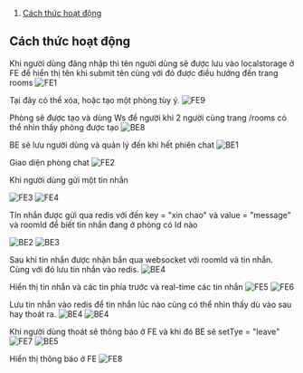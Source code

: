 1. [Cách thức hoạt động](#cách-thức-hoạt-động)

## Cách thức hoạt động

Khi người dùng đăng nhập thì tên người dùng sẽ được lưu vào localstorage ở FE để hiển thị tên khi submit tên cùng với đó được điều hướng đến trang rooms
![FE1 ](image/fe1.png)

Tại đây có thể xóa, hoặc tạo một phòng tùy ý.
![FE9 ](image/fe9.png)
 


Phòng sẽ được tạo và dùng Ws để người khi 2 người cùng trang /rooms có thể nhìn thấy phòng được tạo
![BE8 ](image/be8.png)

BE sẽ lưu người dùng và quản lý đến khi hết phiên chat
![BE1 ](image/be1.png)

Giao diện phòng chat
![FE2 ](image/fe2.png)

Khi người dùng gửi một tin nhắn

![FE3 ](image/fe3.png)
![FE4 ](image/fe4.png)

Tín nhắn được gửi qua redis với đến key = "xin chao" và value = "message" và roomId để biết tin nhắn đang ở phòng có Id nào

![BE2 ](image/be2.png)
![BE3 ](image/be3.png)

Sau khi tin nhắn được nhận bắn qua websocket với roomId và tin nhắn. Cùng với đó lưu tin nhắn vào redis.
![BE4 ](image/be4.png)

Hiển thị tin nhắn và các tin phía trước và real-time các tin nhắn
![FE5 ](image/fe5.png)
![FE6 ](image/fe6.png)

Lưu tin nhắn vào redis để tin nhắn lúc nào cũng có thể nhìn thấy dù vào sau hay thoát ra.
![BE4 ](image/be4.png)
![BE4 ](image/be9.png)

Khi người dùng thoát sẽ thông báo ở FE và khi đó BE sẽ setTye = "leave"
![FE7 ](image/fe7.png)
![BE5 ](image/be5.png)

Hiển thị thông báo ở FE
![FE8 ](image/fe8.png)